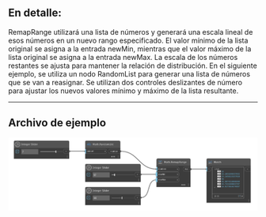 ## En detalle:
RemapRange utilizará una lista de números y generará una escala lineal de esos números en un nuevo rango especificado. El valor mínimo de la lista original se asigna a la entrada newMin, mientras que el valor máximo de la lista original se asigna a la entrada newMax. La escala de los números restantes se ajusta para mantener la relación de distribución. En el siguiente ejemplo, se utiliza un nodo RandomList para generar una lista de números que se van a reasignar. Se utilizan dos controles deslizantes de número para ajustar los nuevos valores mínimo y máximo de la lista resultante.
___
## Archivo de ejemplo

![RemapRange](./DSCore.Math.RemapRange_img.jpg)

